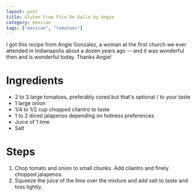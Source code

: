 ```yaml
---
layout: post
title: Gluten Free Pico De Gallo by Angie
category: mexican
tags: ["mexican", "tomatoes"]
---
```

I got this recipe from Angie Gonzalez, a woman at the first church we ever attended in Indianapolis about a dozen years ago -- and it was wonderful then and is wonderful today.  Thanks Angie!

# Ingredients
* 2 to 3 large tomatoes, preferably cored but that's optional / to your taste
* 1 large onion
* 1/4 to 1/2 cup chopped cilantro to taste
* 1 to 2 diced jalapenos depending on hotness preferences
* Juice of 1 lime
* Salt

# Steps

1.  Chop tomato and onion to small chunks.  Add cilantro and finely chopped jalapenos.
2.  Squeeze the juice of the lime over the mixture and add salt to taste and toss lightly.